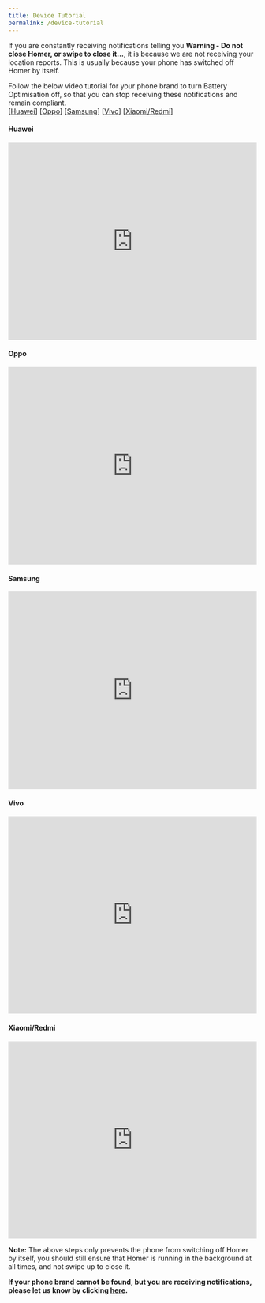 ```yaml
---
title: Device Tutorial
permalink: /device-tutorial
---
```


If you are constantly receiving notifications telling you **Warning - Do not close Homer, or swipe to close it...**, it is because we are not receiving your location reports. This is usually because your phone has switched off Homer by itself.

Follow the below video tutorial for your phone brand to turn Battery Optimisation off, so that you can stop receiving these notifications and remain compliant.
<br >
[[Huawei](https://www.youtube.com/embed/BKihflSTN-s)] [[Oppo](https://www.youtube.com/embed/zLCJ0Wj578E)] [[Samsung](https://www.youtube.com/embed/6MIcpMGn5eI)] [[Vivo](https://www.youtube.com/embed/-HvzmFXDVYY)] [[Xiaomi/Redmi](https://www.youtube.com/embed/f_jA9zibpX0)]

#### **Huawei**
<iframe width="100%" height="400" src="https://www.youtube.com/embed/BKihflSTN-s" frameborder="0" allow="accelerometer; autoplay; encrypted-media; gyroscope; picture-in-picture" allowfullscreen></iframe>

#### **Oppo**
<iframe width="100%" height="400" src="https://www.youtube.com/embed/zLCJ0Wj578E" frameborder="0" allow="accelerometer; autoplay; encrypted-media; gyroscope; picture-in-picture" allowfullscreen></iframe>

#### **Samsung**
<iframe width="100%" height="400" src="https://www.youtube.com/embed/6MIcpMGn5eI" frameborder="0" allow="accelerometer; autoplay; encrypted-media; gyroscope; picture-in-picture" allowfullscreen></iframe>

#### **Vivo**
<iframe width="100%" height="400" src="https://www.youtube.com/embed/-HvzmFXDVYY" frameborder="0" allow="accelerometer; autoplay; encrypted-media; gyroscope; picture-in-picture" allowfullscreen></iframe>

#### **Xiaomi/Redmi**
<iframe width="100%" height="400" src="https://www.youtube.com/embed/f_jA9zibpX0" frameborder="0" allow="accelerometer; autoplay; encrypted-media; gyroscope; picture-in-picture" allowfullscreen></iframe>

**Note:** The above steps only prevents the phone from switching off Homer by itself, you should still ensure that Homer is running in the background at all times, and not swipe up to close it.

**If your phone brand cannot be found, but you are receiving notifications, please let us know by clicking <a target="_blank" href="https://go.gov.sg/homer-feedback">here</a>.**